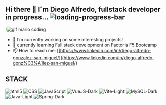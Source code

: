 ## Hi there 👋 I´m Diego Alfredo, fullstack developer in progress... ![loading-progress-bar](https://user-images.githubusercontent.com/116892725/228667177-4e1ca98d-665f-4eb6-932d-95428fa77aad.gif)
!![gif mario coding](https://user-images.githubusercontent.com/116892725/228663373-8cd6d3df-1e28-461c-9890-330a1a505d53.gif)
- 🔭 I’m currently working on some interesting projects!
- 🌱 currently learning Full stack development on Factoria F5 Bootcamp
- 📫 How to reach me: [[https://www.linkedin.com/in/diego-alfredo-gonzalez-san-miguel/]](https://www.linkedin.com/in/diego-alfredo-gonz%C3%A1lez-san-miguel/)

## STACK


![html5](https://user-images.githubusercontent.com/116892725/232110567-a618a312-e4a5-4e1b-9e51-a63597644885.svg)
![CSS](https://user-images.githubusercontent.com/116892725/232110566-2cc77b09-c5b5-4f81-beb7-052482abd3a0.svg)
![JavaScript](https://user-images.githubusercontent.com/116892725/232110563-2e1626d4-2198-4186-bc3f-4f89e322993a.svg)
![VueJS-Dark](https://user-images.githubusercontent.com/116892725/232110569-c2473935-961a-47b5-88f1-7207646b9b90.svg)
![Vite-Light](https://user-images.githubusercontent.com/116892725/232110568-700430b4-2b75-42e2-b135-75e213b8441d.svg)
![MySQL-Dark](https://user-images.githubusercontent.com/116892725/232110560-1342a120-1bc5-461b-9093-a2c8dc70effe.svg)
![Java-Light](https://user-images.githubusercontent.com/116892725/232110564-0636321f-5e8c-4024-9da7-0f23315bc845.svg)
![Spring-Dark](https://user-images.githubusercontent.com/116892725/232110570-fb486e69-ebf9-4570-ad59-d4fd3c90d498.svg)


